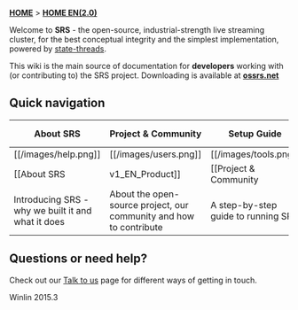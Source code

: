 [**HOME**](Home) > [**HOME EN(2.0)**](v2_EN_Home)

Welcome to **SRS** - the open-source, industrial-strength live streaming cluster, for the best conceptual integrity and the simplest implementation, powered by [state-threads](st).

This wiki is the main source of documentation for **developers** working with (or contributing to) the SRS project. Downloading is available at [**ossrs.net**][website]

## Quick navigation

| About SRS             | Project & Community              | Setup Guide          | Technical Documentation                  |
|----------------------------|---------------------------------|-------------------------------|---------------------------|
| [[/images/help.png]] | [[/images/users.png]] | [[/images/tools.png]] | [[/images/database.png]] |
| [[About SRS| v1_EN_Product]] | [[Project & Community| v1_EN_Project]]       | [[Setup Guide| v2_EN_Setup]] | [[Technical Documentation| v2_EN_Docs]]|
| Introducing SRS - why we built it and what it does | About the open-source project, our community and how to contribute | A step-by-step guide to running SRS | Detailed technical documentation on SRS |

## Questions or need help?

Check out our [Talk to us](v1_EN_Contact) page for different ways of getting in touch.

Winlin 2015.3

[st]: https://github.com/winlinvip/state-threads
[website]: http://ossrs.net